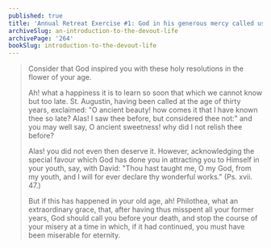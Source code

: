 ```yaml
---
published: true
title: 'Annual Retreat Exercise #1: God in his generous mercy called us to him before it was too late'
archiveSlug: an-introduction-to-the-devout-life
archivePage: '264'
bookSlug: introduction-to-the-devout-life
---
```


> Consider that God inspired you with these holy resolutions in the flower of your age.
>
> Ah! what a happiness it is to learn so soon that which we cannot know but too late. St. Augustin, having been called at the age of thirty years, exclaimed: "O ancient beauty! how comes it that I have known thee so late? Alas! I saw thee before, but considered thee not:" and you may well say, O ancient sweetness! why did I not relish thee before?
>
> Alas! you did not even then deserve it. However, acknowledging the special favour which God has done you in attracting you to Himself in your youth, say, with David: "Thou hast taught me, O my God, from my youth, and I will for ever declare thy wonderful works." (Ps. xvii. 47.)
>
> But if this has happened in your old age, ah! Philothea, what an extraordinary grace, that, after having thus misspent all your former years, God should call you before your death, and stop the course of your misery at a time in which, if it had continued, you must have been miserable for eternity.
